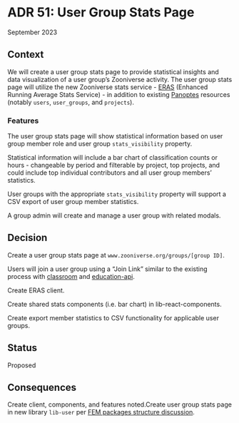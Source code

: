# ADR 51: User Group Stats Page

September 2023

## Context

We will create a user group stats page to provide statistical insights and data visualization of a user group’s Zooniverse activity. The user group stats page will utilize the new Zooniverse stats service - [ERAS](https://github.com/zooniverse/eras) (Enhanced Running Average Stats Service) - in addition to existing [Panoptes](https://github.com/zooniverse/panoptes) resources (notably `users`, `user_groups`, and `projects`).

### Features

The user group stats page will show statistical information based on user group member role and user group `stats_visibility` property.

Statistical information will include a bar chart of classification counts or hours - changeable by period and filterable by project, top projects, and could include top individual contributors and all user group members’ statistics.

User groups with the appropriate `stats_visibility` property will support a CSV export of user group member statistics.

A group admin will create and manage a user group with related modals.

## Decision

Create a user group stats page at `www.zooniverse.org/groups/[group ID]`.

Users will join a user group using a “Join Link” similar to the existing process with [classroom](https://github.com/zooniverse/classroom) and [education-api](https://github.com/zooniverse/education-api).

Create ERAS client.

Create shared stats components (i.e. bar chart) in lib-react-components.

Create export member statistics to CSV functionality for applicable user groups.

## Status

Proposed

## Consequences

Create client, components, and features noted.Create user group stats page in new library `lib-user` per [FEM packages structure discussion](https://github.com/zooniverse/front-end-monorepo/discussions/5089).
